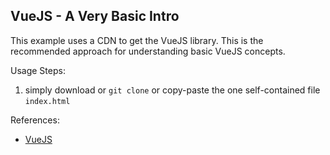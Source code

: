 VueJS - A Very Basic Intro
--------------------------

This example uses a CDN to get the VueJS library. This is the recommended approach for understanding basic VueJS concepts.

Usage Steps:

1. simply download or `git clone` or copy-paste the one self-contained file `index.html`


References:
- [VueJS](https://vuejs.org/)



